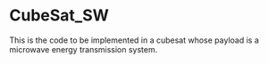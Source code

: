 # CubeSat_SW
This is the code to be implemented in a cubesat whose payload is a microwave energy transmission system.
